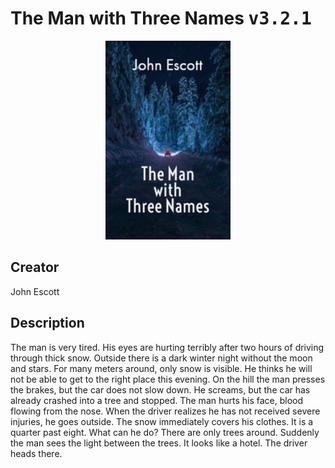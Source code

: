
# The Man with Three Names <kbd>v3.2.1</kbd>

<center>
  <img src="./cover-1024.jpg"/>
</center>

## Creator
John Escott

## Description
The man is very tired. His eyes are hurting terribly after two hours of driving through thick snow. Outside there is a dark winter night without the moon and stars. For many meters around, only snow is visible. He thinks he will not be able to get to the right place this evening. On the hill the man presses the brakes, but the car does not slow down. He screams, but the car has already crashed into a tree and stopped. The man hurts his face, blood flowing from the nose. When the driver realizes he has not received severe injuries, he goes outside. The snow immediately covers his clothes. It is a quarter past eight. What can he do? There are only trees around. Suddenly the man sees the light between the trees. It looks like a hotel. The driver heads there.  
